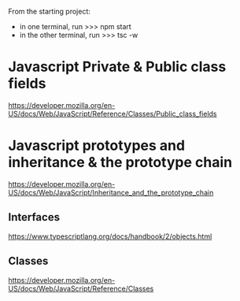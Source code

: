 From the starting project:
- in one terminal, run >>> npm start
- in the other terminal, run >>> tsc -w


# Javascript Private & Public class fields
https://developer.mozilla.org/en-US/docs/Web/JavaScript/Reference/Classes/Public_class_fields

# Javascript prototypes and inheritance & the prototype chain
https://developer.mozilla.org/en-US/docs/Web/JavaScript/Inheritance_and_the_prototype_chain


## Interfaces
https://www.typescriptlang.org/docs/handbook/2/objects.html

## Classes
https://developer.mozilla.org/en-US/docs/Web/JavaScript/Reference/Classes